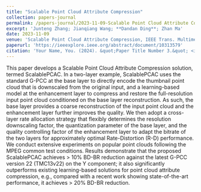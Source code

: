```yaml
---
title: "Scalable Point Cloud Attribute Compression"
collection: papers-journal
permalink: /papers-journal/2023-11-09-Scalable Point Cloud Attribute Compression
excerpt: 'Junteng Zhang; Jianqiang Wang; **Dandan Ding**; Zhan Ma'
date: 2023-11-09
venue: 'Scalable Point Cloud Attribute Compression, IEEE Trans. Multimedia (TMM)'
paperurl: 'https://ieeexplore.ieee.org/abstract/document/10313579'
citation: 'Your Name, You. (2024). &quot;Paper Title Number 3.&quot; <i>GitHub Journal of Bugs</i>. 1(3).'
---
```


This paper develops a Scalable Point Cloud Attribute Compression solution, termed ScalablePCAC. In a two-layer example, ScalablePCAC uses the standard G-PCC at the base layer to directly encode the thumbnail point cloud that is downscaled from the original input, and a learning-based model at the enhancement layer to compress and restore the full-resolution input point cloud conditioned on the base layer reconstruction. As such, the base layer provides a coarse reconstruction of the input point cloud and the enhancement layer further improves the quality. We then adopt a cross-layer rate allocation strategy that flexibly determines the resolution downscaling factor, the quantization parameter of the base layer, and the quality controlling factor of the enhancement layer to adapt the bitrate of the two layers for approximately optimal Rate-Distortion (R-D) performance. We conduct extensive experiments on popular point clouds following the MPEG common test conditions. Results demonstrate that the proposed ScalablePCAC achieves > 10% BD-BR reduction against the latest G-PCC version 22 (TMC13v22) on the Y component; it also significantly outperforms existing learning-based solutions for point cloud attribute compression, e.g., compared with a recent work showing state-of-the-art performance, it achieves > 20% BD-BR reduction.
